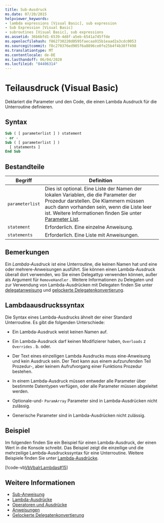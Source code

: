 ```yaml
---
title: Sub-Ausdruck
ms.date: 07/20/2015
helpviewer_keywords:
- lambda expressions [Visual Basic], sub expression
- Sub Expression [Visual Basic]
- subroutines [Visual Basic], sub expressions
ms.assetid: 36b6bfd1-6539-4d8f-a5eb-6541a745ffde
ms.openlocfilehash: f862730220d0595faecaa915b1eaad2a3cdc0053
ms.sourcegitcommit: f8c270376ed905f6a8896ce0fe25b4f4b38ff498
ms.translationtype: MT
ms.contentlocale: de-DE
ms.lasthandoff: 06/04/2020
ms.locfileid: "84406314"
---
```

# <a name="sub-expression-visual-basic"></a>Teilausdruck (Visual Basic)
Deklariert die Parameter und den Code, die einen Lambda Ausdruck für die Unterroutine definieren.  
  
## <a name="syntax"></a>Syntax  
  
```vb  
Sub ( [ parameterlist ] ) statement  
- or -  
Sub ( [ parameterlist ] )  
  [ statements ]  
End Sub  
```  
  
## <a name="parts"></a>Bestandteile  
  
|Begriff|Definition|  
|---|---|  
|`parameterlist`|Dies ist optional. Eine Liste der Namen der lokalen Variablen, die die Parameter der Prozedur darstellen. Die Klammern müssen auch dann vorhanden sein, wenn die Liste leer ist. Weitere Informationen finden Sie unter [Parameter List](../statements/parameter-list.md).|  
|`statement`|Erforderlich. Eine einzelne Anweisung.|  
|`statements`|Erforderlich. Eine Liste mit Anweisungen.|  
  
## <a name="remarks"></a>Bemerkungen  
 Ein *Lambda-Ausdruck* ist eine Unterroutine, die keinen Namen hat und eine oder mehrere-Anweisungen ausführt. Sie können einen Lambda-Ausdruck überall dort verwenden, wo Sie einen Delegattyp verwenden können, außer als Argument für `RemoveHandler` . Weitere Informationen zu Delegaten und zur Verwendung von Lambda-Ausdrücken mit Delegaten finden Sie unter [delegatanweisung](../statements/delegate-statement.md) und [gelockerte Delegatenkonvertierung](../../programming-guide/language-features/delegates/relaxed-delegate-conversion.md).  
  
## <a name="lambda-expression-syntax"></a>Lambdaausdruckssyntax  
 Die Syntax eines Lambda-Ausdrucks ähnelt der einer Standard Unterroutine. Es gibt die folgenden Unterschiede:  
  
- Ein Lambda-Ausdruck weist keinen Namen auf.  
  
- Ein Lambda-Ausdruck darf keinen Modifizierer haben, `Overloads` z `Overrides` . b. oder.  
  
- Der Text eines einzeiligen Lambda Ausdrucks muss eine-Anweisung und kein Ausdruck sein. Der Text kann aus einem aufzurufenden Teil Prozedur-, aber keinem Aufrufvorgang einer Funktions Prozedur bestehen.  
  
- In einem Lambda-Ausdruck müssen entweder alle Parameter über bestimmte Datentypen verfügen, oder alle Parameter müssen abgeleitet werden.  
  
- Optionale-und- `ParamArray` Parameter sind in Lambda-Ausdrücken nicht zulässig.  
  
- Generische Parameter sind in Lambda-Ausdrücken nicht zulässig.  
  
## <a name="example"></a>Beispiel  
 Im folgenden finden Sie ein Beispiel für einen Lambda-Ausdruck, der einen Wert in die Konsole schreibt. Das Beispiel zeigt die einzeilige und die mehrzeilige Lambda-Ausdruckssyntax für eine Unterroutine. Weitere Beispiele finden Sie unter [Lambda-Ausdrücke](../../programming-guide/language-features/procedures/lambda-expressions.md).  
  
 [!code-vb[VbVbalrLambdas#15](~/samples/snippets/visualbasic/VS_Snippets_VBCSharp/VbVbalrLambdas/VB/Class1.vb#15)]  
  
## <a name="see-also"></a>Weitere Informationen

- [Sub-Anweisung](../statements/sub-statement.md)
- [Lambda-Ausdrücke](../../programming-guide/language-features/procedures/lambda-expressions.md)
- [Operatoren und Ausdrücke](../../programming-guide/language-features/operators-and-expressions/index.md)
- [Anweisungen](../../programming-guide/language-features/statements.md)
- [Gelockerte Delegatenkonvertierung](../../programming-guide/language-features/delegates/relaxed-delegate-conversion.md)
